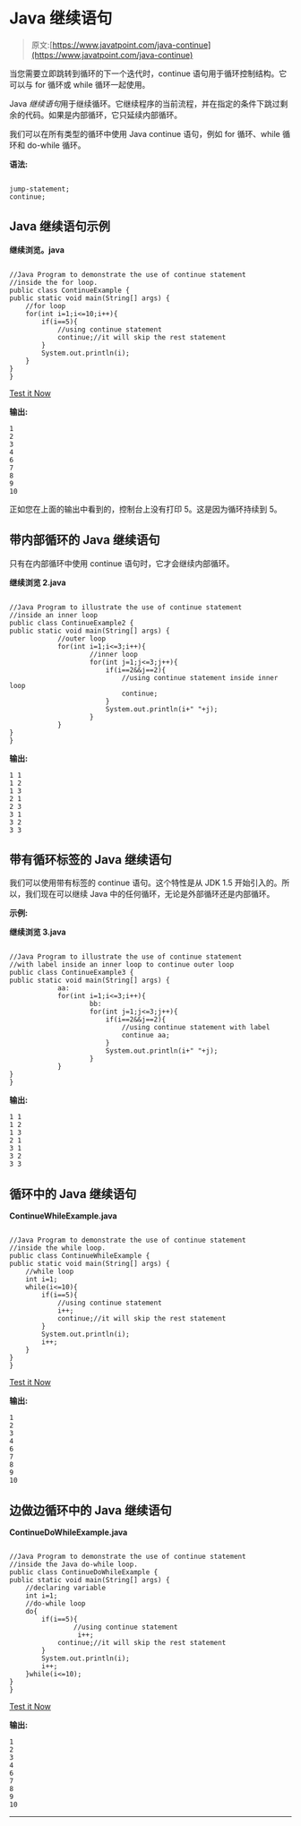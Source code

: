 # Java 继续语句

> 原文:[https://www.javatpoint.com/java-continue](https://www.javatpoint.com/java-continue)

当您需要立即跳转到循环的下一个迭代时，continue 语句用于循环控制结构。它可以与 for 循环或 while 循环一起使用。

Java *继续语句*用于继续循环。它继续程序的当前流程，并在指定的条件下跳过剩余的代码。如果是内部循环，它只延续内部循环。

我们可以在所有类型的循环中使用 Java continue 语句，例如 for 循环、while 循环和 do-while 循环。

**语法:**

```

jump-statement;  
continue; 

```

## Java 继续语句示例

**继续浏览。java**

```

//Java Program to demonstrate the use of continue statement
//inside the for loop.
public class ContinueExample {
public static void main(String[] args) {
    //for loop
    for(int i=1;i<=10;i++){
    	if(i==5){
    	    //using continue statement
    		continue;//it will skip the rest statement
    	}
    	System.out.println(i);
    }
}
}

```

[Test it Now](https://compiler.javatpoint.com/opr/test.jsp?filename=ContinueExample)

**输出:**

```
1
2
3
4
6
7
8
9
10

```

正如您在上面的输出中看到的，控制台上没有打印 5。这是因为循环持续到 5。

## 带内部循环的 Java 继续语句

只有在内部循环中使用 continue 语句时，它才会继续内部循环。

**继续浏览 2.java**

```

//Java Program to illustrate the use of continue statement
//inside an inner loop
public class ContinueExample2 {
public static void main(String[] args) {
            //outer loop
	        for(int i=1;i<=3;i++){  
	                //inner loop
	                for(int j=1;j<=3;j++){  
	                    if(i==2&&j==2){  
	                        //using continue statement inside inner loop
	                        continue;  
	                    }  
	                    System.out.println(i+" "+j);  
	                }  
	        }  
}
}

```

**输出:**

```
1 1
1 2
1 3
2 1
2 3
3 1
3 2
3 3

```

## 带有循环标签的 Java 继续语句

我们可以使用带有标签的 continue 语句。这个特性是从 JDK 1.5 开始引入的。所以，我们现在可以继续 Java 中的任何循环，无论是外部循环还是内部循环。

**示例:**

**继续浏览 3.java**

```

//Java Program to illustrate the use of continue statement
//with label inside an inner loop to continue outer loop
public class ContinueExample3 {
public static void main(String[] args) {
            aa:
	        for(int i=1;i<=3;i++){  
	                bb:
	                for(int j=1;j<=3;j++){  
	                    if(i==2&&j==2){  
	                        //using continue statement with label
	                        continue aa;  
	                    }  
	                    System.out.println(i+" "+j);  
	                }  
	        }  
}
}

```

**输出:**

```
1 1
1 2
1 3
2 1
3 1
3 2
3 3

```

## 循环中的 Java 继续语句

**ContinueWhileExample.java**

```

//Java Program to demonstrate the use of continue statement
//inside the while loop.
public class ContinueWhileExample {
public static void main(String[] args) {
    //while loop
    int i=1;
    while(i<=10){
        if(i==5){
    	    //using continue statement
            i++;
    		continue;//it will skip the rest statement
    	}
    	System.out.println(i);
        i++;
    }
}
}

```

[Test it Now](https://compiler.javatpoint.com/opr/test.jsp?filename=ContinueWhileExample)

**输出:**

```
1
2
3
4
6
7
8
9
10

```

## 边做边循环中的 Java 继续语句

**ContinueDoWhileExample.java**

```

//Java Program to demonstrate the use of continue statement
//inside the Java do-while loop.
public class ContinueDoWhileExample {
public static void main(String[] args) {
    //declaring variable
    int i=1;
    //do-while loop
    do{
        if(i==5){
    	        //using continue statement
                 i++;
    		continue;//it will skip the rest statement
    	}
    	System.out.println(i);
        i++;
    }while(i<=10);
}
}

```

[Test it Now](https://compiler.javatpoint.com/opr/test.jsp?filename=ContinueDoWhileExample)

**输出:**

```
1
2
3
4
6
7
8
9
10

```

* * *